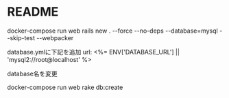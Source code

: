 # README

docker-compose run web rails new . --force --no-deps --database=mysql --skip-test --webpacker

database.ymlに下記を追加
url: <%= ENV['DATABASE_URL'] || 'mysql2://root@localhost' %>

database名を変更

docker-compose run web rake db:create
